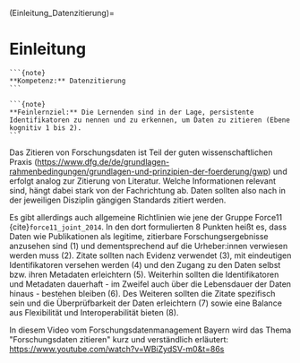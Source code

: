 (Einleitung_Datenzitierung)=
# Einleitung

````{margin}
```{note}
**Kompetenz:** Datenzitierung
```
````

````{margin}
```{note}
**Feinlernziel:** Die Lernenden sind in der Lage, persistente Identifikatoren zu nennen und zu erkennen, um Daten zu zitieren (Ebene kognitiv 1 bis 2).
```
````

Das Zitieren von Forschungsdaten ist Teil der guten wissenschaftlichen Praxis (https://www.dfg.de/de/grundlagen-rahmenbedingungen/grundlagen-und-prinzipien-der-foerderung/gwp) und erfolgt analog zur Zitierung von Literatur. Welche Informationen relevant sind, hängt dabei stark von der Fachrichtung ab. Daten sollten also nach in der jeweiligen Disziplin gängigen Standards zitiert werden. 

Es gibt allerdings auch allgemeine Richtlinien wie jene der Gruppe Force11 {cite}`force11_joint_2014`. In den dort formulierten 8 Punkten heißt es, dass Daten wie Publikationen als legitime, zitierbare Forschungsergebnisse anzusehen sind (1) und dementsprechend auf die Urheber:innen verwiesen werden muss (2). Zitate sollten nach Evidenz verwendet (3), mit eindeutigen Identifikatoren versehen werden (4) und den Zugang zu den Daten selbst bzw. ihren Metadaten erleichtern (5). Weiterhin sollten die Identifikatoren und Metadaten dauerhaft - im Zweifel auch über die Lebensdauer der Daten hinaus - bestehen bleiben (6). Des Weiteren sollten die Zitate spezifisch sein und die Überprüfbarkeit der Daten erleichtern (7) sowie eine Balance aus Flexibilität und Interoperabilität bieten (8).

In diesem Video vom Forschungsdatenmanagement Bayern wird das Thema "Forschungsdaten zitieren" kurz und verständlich erläutert: https://www.youtube.com/watch?v=WBiZydSV-m0&t=86s